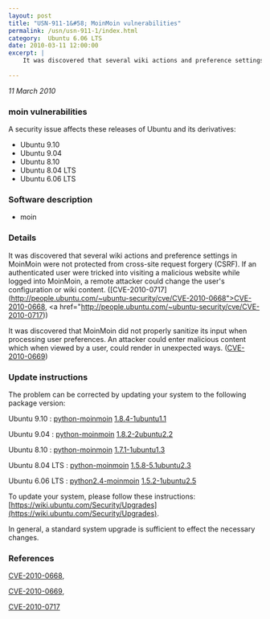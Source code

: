 ```yaml
---
layout: post
title: "USN-911-1&#58; MoinMoin vulnerabilities"
permalink: /usn/usn-911-1/index.html
category:  Ubuntu 6.06 LTS
date: 2010-03-11 12:00:00
excerpt: |
    It was discovered that several wiki actions and preference settings in MoinMoin were not protected from cross-site request forgery (CSRF). If an authenticated user were tricked into visiting a malicious website while logged into MoinMoin, a remote attacker could change the user&#39;s configuration or wiki content. ([CVE-2010-0717](http://people.ubuntu.com/~ubuntu-security/cve/CVE-2010-0668">CVE-2010-0668</a>, <a href="http://people.ubuntu.com/~ubuntu-security/cve/CVE-2010-0717))
    
--- 
```

 
 

*11 March 2010*

### moin vulnerabilities

A security issue affects these releases of Ubuntu and its derivatives:

* Ubuntu 9.10
* Ubuntu 9.04
* Ubuntu 8.10
* Ubuntu 8.04 LTS
* Ubuntu 6.06 LTS

### Software description

* moin 

### Details

It was discovered that several wiki actions and preference settings in MoinMoin were not protected from cross-site request forgery (CSRF). If an authenticated user were tricked into visiting a malicious website while logged into MoinMoin, a remote attacker could change the user&#39;s configuration or wiki content. ([CVE-2010-0717](http://people.ubuntu.com/~ubuntu-security/cve/CVE-2010-0668">CVE-2010-0668</a>, <a href="http://people.ubuntu.com/~ubuntu-security/cve/CVE-2010-0717))

It was discovered that MoinMoin did not properly sanitize its input when processing user preferences. An attacker could enter malicious content which when viewed by a user, could render in unexpected ways. ([CVE-2010-0669](http://people.ubuntu.com/~ubuntu-security/cve/CVE-2010-0669)) 

### Update instructions

The problem can be corrected by updating your system to the following package version:

Ubuntu 9.10
 : [python-moinmoin](https://launchpad.net/ubuntu/+source/moin) <span> [1.8.4-1ubuntu1.1](https://launchpad.net/ubuntu/+source/moin/1.8.4-1ubuntu1.1) </span> 

Ubuntu 9.04
 : [python-moinmoin](https://launchpad.net/ubuntu/+source/moin) <span> [1.8.2-2ubuntu2.2](https://launchpad.net/ubuntu/+source/moin/1.8.2-2ubuntu2.2) </span> 

Ubuntu 8.10
 : [python-moinmoin](https://launchpad.net/ubuntu/+source/moin) <span> [1.7.1-1ubuntu1.3](https://launchpad.net/ubuntu/+source/moin/1.7.1-1ubuntu1.3) </span> 

Ubuntu 8.04 LTS
 : [python-moinmoin](https://launchpad.net/ubuntu/+source/moin) <span> [1.5.8-5.1ubuntu2.3](https://launchpad.net/ubuntu/+source/moin/1.5.8-5.1ubuntu2.3) </span> 

Ubuntu 6.06 LTS
 : [python2.4-moinmoin](https://launchpad.net/ubuntu/+source/moin) <span> [1.5.2-1ubuntu2.5](https://launchpad.net/ubuntu/+source/moin/1.5.2-1ubuntu2.5) </span> 

To update your system, please follow these instructions: [https://wiki.ubuntu.com/Security/Upgrades](https://wiki.ubuntu.com/Security/Upgrades).

In general, a standard system upgrade is sufficient to effect the necessary changes. 

### References

 
 [CVE-2010-0668](http://people.ubuntu.com/~ubuntu-security/cve/CVE-2010-0668), 

 [CVE-2010-0669](http://people.ubuntu.com/~ubuntu-security/cve/CVE-2010-0669), 

 [CVE-2010-0717](http://people.ubuntu.com/~ubuntu-security/cve/CVE-2010-0717)
 

